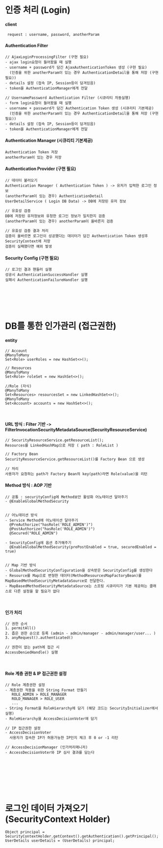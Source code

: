# 인증 처리 (Login)

#### client
     request : username, password, anotherParam
 
 
#### Authentication Filter 
    // AjaxLoginProcessingFilter (구현 필요)
    - ajax login요청이 들어왔을 때 실행  
    - username + password가 담긴 AjaxAuthenticationToken 생성 (구현 필요)
      (인증을 위한 anotherParam이 있는 경우 AuthenticationDetail을 통해 저장 (구현 필요))    
    - details 설정 (접속 IP, Session등이 담겨있음) 
    - token을 AuthenticationManager에게 전달
        
    // UsernamePassword Authentication Filter (시큐리티 자동실행)
    - form login요청이 들어왔을 때 실행 
    - username + password가 담긴 Authentication Token 생성 (시큐리티 기본제공)
      (인증을 위한 anotherParam이 있는 경우 AuthenticationDetail을 통해 저장 (구현 필요))
    - details 설정 (접속 IP, Session등이 담겨있음) 
    - token을 AuthenticationManager에게 전달


#### Authentication Manager (시큐리티 기본제공) 
    Authentication Token 저장
    anotherParam이 있는 경우 저장 
   

#### Authentication Provider (구현 필요)
    // 데이터 불러오기
    Authentication Manager ( Authentication Token ) -> 유저가 입력한 로그인 정보
    (anotherParam이 있는 경우) AuthenticationDetail 
    UserDetailService ( Login DB Data) -> DB에 저장된 유저 정보   
    
    // 유효성 검증
    DB에 저장된 유저정보와 유청한 로그인 정보가 일치한지 검증
    (anotherParam이 있는 경우) anotherParam이 올바른지 검증
    
    // 유효성 검증 결과 처리
    검증이 올바르면 로그인이 성공했다는 데이터가 담긴 Authentication Token 생성후 SecurityContext에 저장
    검증이 실패했다면 예외 발생 
   
    
#### Security Config (구현 필요)
    // 로그인 결과 핸들러 실행 
    성공시 AuthenticationSuccessHandler 실행 
    실패시 AuthenticationFailureHandler 실행
   
   
   
<br/><br/><br/><br/>   
# DB를 통한 인가관리 (접근권한) 

#### entity
    // Account
    @ManyToMany
    Set<Role> userRoles = new HashSet<>();
    
    // Resources 
    @ManyToMany 
    Set<Role> roleSet = new HashSet<>();
    
    //Role (자식) 
    @ManyToMany 
    Set<Resources> resourcesSet = new LinkedHashSet<>();
    @ManyToMany 
    Set<Account> accounts = new HashSet<>();
    
 <br/>  
     
#### URL 방식 : Filter 기반 -> FilterInvocationSecurityMetadataSource(SecurityResourceService) 
    // SecurityResourceService.getResourceList();
    Resources를 LinkedHashMap으로 저장 ( path : RoleList )
    
    // Factory Bean
    SecurityResourceService.getResourceList()를 Factory Bean 으로 생성
    
    // 처리
    사용자가 요청하는 path가 Factory Bean의 key(path)라면 Role(value)을 리턴 
   
#### Method 방식 : AOP 기반 

    // 공통 : securityConfig에 Method보안 활성화 어노테이션 달아주기 
    - @EnableGlobalMethodSecurity
    
    
    // 어노테이션 방식 
    - Service Method에 어노테이션 달아주기 
      @PreAuthorize("hasRole('ROLE_ADMIN')")
      @PostAuthorize("hasRole('ROLE_ADMIN')")
      @Secured("ROLE_ADMIN")
       
    - SecurityConfig에 옵션 추가해주기 
      @EnableGlobalMethodSecurity(prePostEnabled = true, securedEnabled = true)


    // Map 기반 방식 
    - GlobalMethodSecurityConfiguration을 상속받은 SecurityConfig를 생성한다 
    - Resource를 Map으로 변형한 데이터(MethodResourcesMapFactoryBean)를 MapBasedMethodSecurityMetadataSource로 전달한다. 
    - MapBasedMethodSecurityMetadataSource는 스프링 시큐리티가 기본 제공하는 클래스로 다른 설정을 할 필요가 없다 
    
<br/>       
          
#### 인가 처리 
    // 권한 순서
    1. permitAll()
    2. 좁은 권한 순으로 등록 (admin - admin/manager - admin/manager/user... ) 
    3. anyRequest().authenticated()    
    
    // 권한이 없는 path에 접근 시
    AccessDeniedHandle() 실행 
    
    
<br/>       
          
#### Role 계층 권한 & IP 접근권한 설정  

    // Role 계층권한 설정 
    - 계층권한 적용을 위한 String Format 만들기 
       ROLE_ADMIN > ROLE_MANAGER
       ROLD_MANAGER > ROLE_USER 
       ...
    - String Format을 RoleHierarchy에 담기 (해당 코드는 SecurityInitializer에서 실행)
    - RoleHierarchy을 AccessDecisionVoter에 담기
    
    // IP 접근권한 설정
    - AccessDecisionVoter 
      사용자가 접속한 IP가 허용가능한 IP인지 체크 후 0 or -1 리턴
     
    // AccessDecisionManager (인가처리매니저)
    - AccessDecisionVoter와 IP 심사 결과를 담는다 
<br/>
  

      
<br/><br/><br/><br/>   

        
# 로그인 데이터 가져오기 (SecurityContext Holder)
    Object principal = SecurityContextHolder.getContext().getAuthentication().getPrincipal();
    UserDetails userDetails = (UserDetails) principal;
